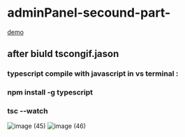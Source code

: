 # adminPanel-secound-part-
[demo](https://alikhazaeii.github.io/adminPanel-secound-part-/)

<h2>after biuld tscongif.jason
</h2>
<h3>typescript compile with javascript in vs terminal :</h3>
<h3>npm install -g typescript
</h3>
<h3>tsc --watch
</h3>



![image (45)](https://github.com/user-attachments/assets/2ec507f9-7194-41bb-b6dd-27fc46ff8aea)
![image (46)](https://github.com/user-attachments/assets/8fac09d4-04c0-4c57-be60-9c6aad7a8d67)


